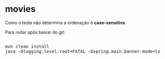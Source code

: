 # movies

Como o teste não determina a ordenação é **case-sensitive**.

Para rodar após baixar do git:
<pre>  
mvn clean install
java -Dlogging.level.root=FATAL -Dspring.main.banner-mode=log -jar target/movies-1.0.0.jar
</pre>
